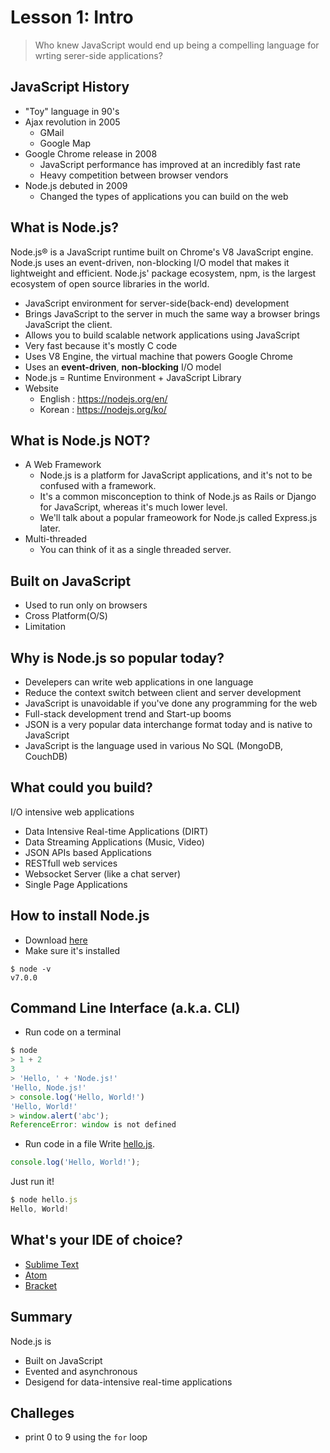 # Lesson 1: Intro

> Who knew JavaScript would end up being a compelling language for wrting serer-side applications?

## JavaScript History
- "Toy" language in 90's
- Ajax revolution in 2005
	- GMail
	- Google Map 
- Google Chrome release in 2008
	- JavaScript performance has improved at an incredibly fast rate
	- Heavy competition between browser vendors
- Node.js debuted in 2009
	- Changed the types of applications you can build on the web

## What is Node.js?
Node.js® is a JavaScript runtime built on Chrome's V8 JavaScript engine. 
Node.js uses an event-driven, non-blocking I/O model that makes it lightweight and efficient. 
Node.js' package ecosystem, npm, is the largest ecosystem of open source libraries in the world.
- JavaScript environment for server-side(back-end) development
- Brings JavaScript to the server in much the same way a browser brings JavaScript the client.
- Allows you to build scalable network applications using JavaScript
- Very fast because it's mostly C code
- Uses V8 Engine, the virtual machine that powers Google Chrome
- Uses an **event-driven**, **non-blocking** I/O model
- Node.js = Runtime Environment + JavaScript Library
- Website
	- English : https://nodejs.org/en/
	- Korean : https://nodejs.org/ko/

## What is Node.js NOT?
- A Web Framework
	- Node.js is a platform for JavaScript applications, and it's not to be confused with a framework.
	- It's a common misconception to think of Node.js as Rails or Django for JavaScript, whereas it's much lower level.
	- We'll talk about a popular frameowork for Node.js called Express.js later.
- Multi-threaded
	- You can think of it as a single threaded server.

## Built on JavaScript
- Used to run only on browsers
- Cross Platform(O/S)
- Limitation

## Why is Node.js so popular today?
- Develepers can write web applications in one language
- Reduce the context switch between client and server development
- JavaScript is unavoidable if you've done any programming for the web
- Full-stack development trend and Start-up booms
- JSON is a very popular data interchange format today and is native to JavaScript
- JavaScript is the language used in various No SQL (MongoDB, CouchDB)

## What could you build?
I/O intensive web applications
- Data Intensive Real-time Applications (DIRT)
- Data Streaming Applications (Music, Video)
- JSON APIs based Applications
- RESTfull web services
- Websocket Server (like a chat server)
- Single Page Applications

## How to install Node.js
- Download [here](https://nodejs.org/en/download)
- Make sure it's installed
```
$ node -v
v7.0.0
```

## Command Line Interface (a.k.a. CLI)
- Run code on a terminal
```js
$ node
> 1 + 2
3
> 'Hello, ' + 'Node.js!'
'Hello, Node.js!'
> console.log('Hello, World!')
'Hello, World!'
> window.alert('abc');
ReferenceError: window is not defined
```

- Run code in a file
Write [hello.js](hello.js).
```js
console.log('Hello, World!');
```
Just run it!
```js
$ node hello.js
Hello, World!
```

## What's your IDE of choice?
- [Sublime Text](https://www.sublimetext.com/3)
- [Atom](https://atom.io)
- [Bracket](http://brackets.io)

## Summary
Node.js is
- Built on JavaScript
- Evented and asynchronous
- Desigend for data-intensive real-time applications

## Challeges
- print 0 to 9 using the `for` loop
